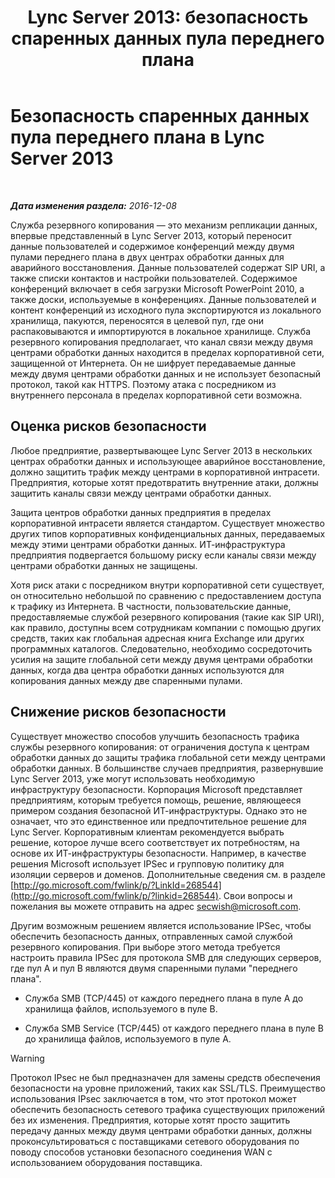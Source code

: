 ﻿---
title: 'Lync Server 2013: безопасность спаренных данных пула переднего плана'
TOCTitle: Безопасность спаренных данных пула переднего плана
ms:assetid: edb852b8-ea86-4948-b756-60fe6ee876d2
ms:mtpsurl: https://technet.microsoft.com/ru-ru/library/JJ721930(v=OCS.15)
ms:contentKeyID: 49888246
ms.date: 12/10/2016
mtps_version: v=OCS.15
ms.translationtype: HT
---

# Безопасность спаренных данных пула переднего плана в Lync Server 2013

 

_**Дата изменения раздела:** 2016-12-08_

Служба резервного копирования — это механизм репликации данных, впервые представленный в Lync Server 2013, который переносит данные пользователей и содержимое конференций между двумя пулами переднего плана в двух центрах обработки данных для аварийного восстановления. Данные пользователей содержат SIP URI, а также списки контактов и настройки пользователей. Содержимое конференций включает в себя загрузки Microsoft PowerPoint 2010, а также доски, используемые в конференциях. Данные пользователей и контент конференций из исходного пула экспортируются из локального хранилища, пакуются, переносятся в целевой пул, где они распаковываются и импортируются в локальное хранилище. Служба резервного копирования предполагает, что канал связи между двумя центрами обработки данных находится в пределах корпоративной сети, защищенной от Интернета. Он не шифрует передаваемые данные между двумя центрами обработки данных и не использует безопасный протокол, такой как HTTPS. Поэтому атака с посредником из внутреннего персонала в пределах корпоративной сети возможна.

## Оценка рисков безопасности

Любое предприятие, развертывающее Lync Server 2013 в нескольких центрах обработки данных и использующее аварийное восстановление, должно защитить трафик между центрами в корпоративной интрасети. Предприятия, которые хотят предотвратить внутренние атаки, должны защитить каналы связи между центрами обработки данных.

Защита центров обработки данных предприятия в пределах корпоративной интрасети является стандартом. Существует множество других типов корпоративных конфиденциальных данных, передаваемых между этими центрами обработки данных. ИТ-инфраструктура предприятия подвергается большому риску если каналы связи между центрами обработки данных не защищены.

Хотя риск атаки с посредником внутри корпоративной сети существует, он относительно небольшой по сравнению с предоставлением доступа к трафику из Интернета. В частности, пользовательские данные, предоставляемые службой резервного копирования (такие как SIP URI), как правило, доступны всем сотрудникам компании с помощью других средств, таких как глобальная адресная книга Exchange или других программных каталогов. Следовательно, необходимо сосредоточить усилия на защите глобальной сети между двумя центрами обработки данных, когда два центра обработки данных используются для копирования данных между две спаренными пулами.

## Снижение рисков безопасности

Существует множество способов улучшить безопасность трафика службы резервного копирования: от ограничения доступа к центрам обработки данных до защиты трафика глобальной сети между центрами обработки данных. В большинстве случаев предприятия, развернувшие Lync Server 2013, уже могут использовать необходимую инфраструктуру безопасности. Корпорация Microsoft представляет предприятиям, которым требуется помощь, решение, являющееся примером создания безопасной ИТ-инфраструктуры. Однако это не означает, что это единственное или предпочтительное решение для Lync Server. Корпоративным клиентам рекомендуется выбрать решение, которое лучше всего соответствует их потребностям, на основе их ИТ-инфраструктуры безопасности. Например, в качестве решения Microsoft использует IPSec и групповую политику для изоляции серверов и доменов. Дополнительные сведения см. в разделе [http://go.microsoft.com/fwlink/p/?LinkId=268544](http://go.microsoft.com/fwlink/p/?linkid=268544). Свои вопросы и пожелания вы можете отправить на адрес secwish@microsoft.com.

Другим возможным решением является использование IPSec, чтобы обеспечить безопасность данных, отправленных самой службой резервного копирования. При выборе этого метода требуется настроить правила IPSec для протокола SMB для следующих серверов, где пул A и пул B являются двумя спаренными пулами "переднего плана".

  - Служба SMB (TCP/445) от каждого переднего плана в пуле A до хранилища файлов, используемого в пуле B.

  - Служба SMB Service (TCP/445) от каждого переднего плана в пуле B до хранилища файлов, используемого в пуле A.

> [!WARNING]  
> Протокол IPsec не был предназначен для замены средств обеспечения безопасности на уровне приложений, таких как SSL/TLS. Преимущество использования IPsec заключается в том, что этот протокол может обеспечить безопасность сетевого трафика существующих приложений без их изменения. Предприятия, которые хотят просто защитить передачу данных между двумя центрами обработки данных, должны проконсультироваться с поставщиками сетевого оборудования по поводу способов установки безопасного соединения WAN с использованием оборудования поставщика.
